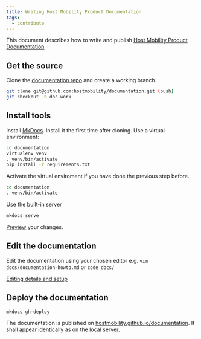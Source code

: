 ```yaml
---
title: Writing Host Mobility Product Documentation
tags:
  - contribute
---
```


This document describes how to write and publish [Host Mobility Product Documentation](https://hostmobility.github.io/documentation)

## Get the source

Clone the [documentation repo](git@github.com:hostmobility/documentation.git)
and create a working branch.

```bash
git clone git@github.com:hostmobility/documentation.git (push)
git checkout -b doc-work
```

## Install tools

Install [MkDocs](https://www.mkdocs.org/). Install it the first time after
cloning. Use a virtual environment:

```bash
cd documentation
virtualenv venv
. venv/bin/activate
pip install -r requirements.txt
```

Activate the virtual enviroment if you have done the previous step before.

```bash
cd documentation
. venv/bin/activate
```

Use the built-in server
```bash
mkdocs serve
```
[Preview](http://127.0.0.1:8000/documentation-howto) your changes.

## Edit the documentation

Edit the documentation using your chosen editor e.g. `vim docs/documentation-howto.md` or `code docs/`

[Editing details and setup](documentation-details.md)

## Deploy the documentation

```bash
mkdocs gh-deploy
```

The documentation is published on [hostmobility.github.io/documentation](https://hostmobility.github.io/documentation). It shall appear identically as on the local server.

